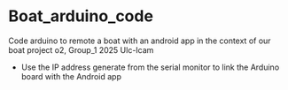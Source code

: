 # Boat_arduino_code
 Code arduino to remote a boat with an android app in the context of our boat project o2, Group_1 2025 Ulc-Icam

- Use the IP address generate from the serial monitor to link the Arduino board with the Android app
